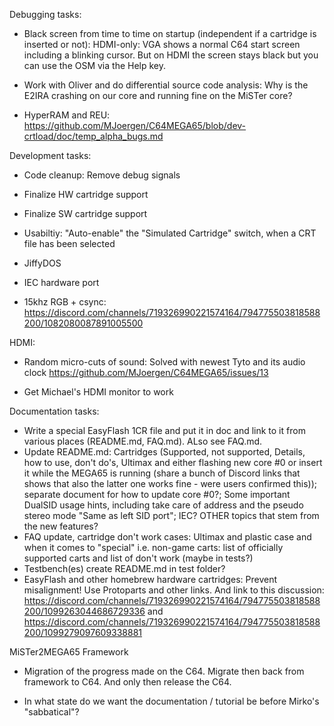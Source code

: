 Debugging tasks:

* Black screen from time to time on startup (independent if a cartridge is
  inserted or not): HDMI-only: VGA shows a normal C64 start screen including
  a blinking cursor. But on HDMI the screen stays black but you can use
  the OSM via the Help key.

* Work with Oliver and do differential source code analysis: Why is the E2IRA
  crashing on our core and running fine on the MiSTer core?

* HyperRAM and REU:
  https://github.com/MJoergen/C64MEGA65/blob/dev-crtload/doc/temp_alpha_bugs.md

Development tasks:

* Code cleanup: Remove debug signals

* Finalize HW cartridge support

* Finalize SW cartridge support

* Usabiltiy: "Auto-enable" the "Simulated Cartridge" switch, when a CRT file
  has been selected

* JiffyDOS

* IEC hardware port

* 15khz RGB + csync:
  https://discord.com/channels/719326990221574164/794775503818588200/1082080087891005500

HDMI:

* Random micro-cuts of sound: Solved with newest Tyto and its audio clock
  https://github.com/MJoergen/C64MEGA65/issues/13

* Get Michael's HDMI monitor to work

Documentation tasks:

* Write a special EasyFlash 1CR file and put it in doc and link to it from
  various places (README.md, FAQ.md). ALso see FAQ.md.
* Update README.md: Cartridges (Supported, not supported, Details, how to
  use, don't do's, Ultimax and either flashing new core #0 or insert it
  while the MEGA65 is running (share a bunch of Discord links that shows
  that also the latter one works fine - were users confirmed this)); separate
  document for how to update core #0?; Some important DualSID usage hints,
  including take care of address and the pseudo stereo mode "Same as left
  SID port"; IEC? OTHER topics that stem from the
  new features?
* FAQ update, cartridge don't work cases: Ultimax and plastic case and when
  it comes to "special" i.e. non-game carts: list of officially supported
  carts and list of don't work (maybe in tests?)
* Testbench(es) create README.md in test folder?
* EasyFlash and other homebrew hardware cartridges: Prevent misalignment!
  Use Protoparts and other links. And link to this discussion:
  https://discord.com/channels/719326990221574164/794775503818588200/1099263044686729336
  and
  https://discord.com/channels/719326990221574164/794775503818588200/1099279097609338881

MiSTer2MEGA65 Framework

* Migration of the progress made on the C64.
  Migrate then back from framework to C64.
  And only then release the C64.

* In what state do we want the documentation / tutorial be before Mirko's
  "sabbatical"?
